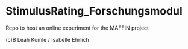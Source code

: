 # StimulusRating_Forschungsmodul

Repo to host an online experiment for the MAFFIN project

(c)B Leah Kumle / Isabelle Ehrlich 
